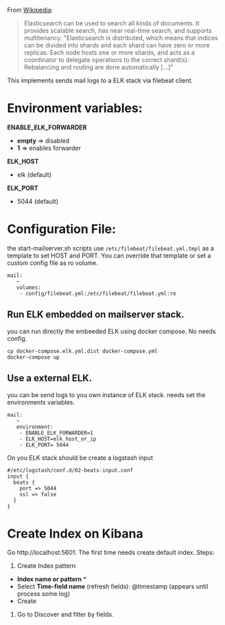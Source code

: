 From [Wikipedia](https://en.wikipedia.org/wiki/Elasticsearch):
>Elasticsearch can be used to search all kinds of documents. It provides scalable search, has near real-time search, and supports multitenancy. "Elasticsearch is distributed, which means that indices can be divided into shards and each shard can have zero or more replicas. Each node hosts one or more shards, and acts as a coordinator to delegate operations to the correct shard(s). Rebalancing and routing are done automatically [...]"

This implements sends mail logs to a ELK stack via filebeat client.

# Environment variables:
**ENABLE_ELK_FORWARDER**
* **empty** => disabled
* **1** => enables forwarder 

**ELK_HOST**
* elk (default)

**ELK_PORT** 
* 5044 (default)

# Configuration File:
the start-mailserver.sh scripts use `/etc/filebeat/filebeat.yml.tmpl` as a template to set HOST and PORT. 
You can override that template or set a custom config file as ro volume.

```
mail:
   ~ 
   volumes: 
    - config/filebeat.yml:/etc/filebeat/filebeat.yml:ro
```

## Run ELK embedded on mailserver stack.
you can run directly the embeeded ELK using docker compose. No needs config.
 
```
cp docker-compose.elk.yml.dist docker-compose.yml
docker-compose up
```

## Use a external ELK. 
you can be send logs to you own instance of ELK stack. 
needs set the environments variables.

```
mail:
   ~ 
   environment: 
    - ENABLE_ELK_FORWARDER=1
    - ELK_HOST=elk_host_or_ip
    - ELK_PORT= 5044
```
On you ELK stack should be create a logstash input 
```
#/etc/logstash/conf.d/02-beats-input.conf
input {
  beats {
    port => 5044
    ssl => false
  }
}
```



# Create Index on Kibana
Go http://localhost:5601. The first time needs create default index.
Steps: 

1. Create Index pattern

 - **Index  name or pattern** * 
 - Select **Time-field name** (refresh fields): @timestamp (appears until process some log)
 - Create

1. Go to Discover  and filter by fields. 
